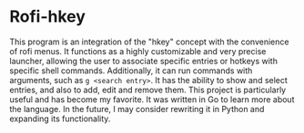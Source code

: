 Rofi-hkey
=========

This program is an integration of the "hkey" concept with the convenience of rofi menus.
It functions as a highly customizable and very precise launcher, allowing the user to associate specific entries or hotkeys with specific shell commands. Additionally, it can run commands with arguments, such as `g <search entry>`.
It has the ability to show and select entries, and also to add, edit and remove them.
This project is particularly useful and has become my favorite. It was written in Go to learn more about the language. In the future, I may consider rewriting it in Python and expanding its functionality.
